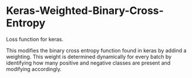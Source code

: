 # Keras-Weighted-Binary-Cross-Entropy
Loss function for keras.

This modifies the binary cross entropy function found in keras by addind a weighting. This weight is determined dynamically for every batch by identifying how many positive and negative classes are present and modifying accordingly. 


